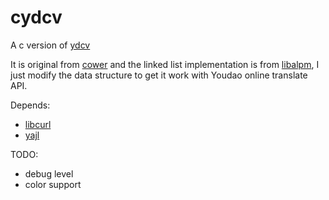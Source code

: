 # cydcv

A c version of [ydcv](https://github.com/felixonmars/ydcv)

It is original from [cower](https://github.com/falconindy/cower)
and the linked list implementation is from
[libalpm](https://projects.archlinux.org/pacman.git),
I just modify the data structure to get it work with Youdao online
translate API.

Depends:
* [libcurl](https://github.com/bagder/curl)
* [yajl](https://github.com/lloyd/yajl)

TODO:
* debug level
* color support
